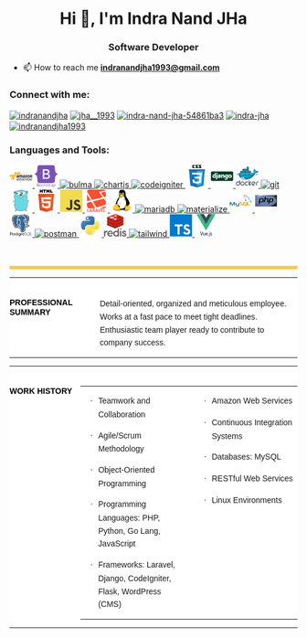 <h1 align="center">Hi 👋, I'm Indra Nand JHa</h1>
<h3 align="center">Software Developer</h3>

- 📫 How to reach me **indranandjha1993@gmail.com**

<h3 align="left">Connect with me:</h3>
<p align="left">
<a href="https://codepen.io/indranandjha" target="blank"><img align="center" src="https://raw.githubusercontent.com/rahuldkjain/github-profile-readme-generator/master/src/images/icons/Social/codepen.svg" alt="indranandjha" height="30" width="40" /></a>
<a href="https://twitter.com/jha__1993" target="blank"><img align="center" src="https://raw.githubusercontent.com/rahuldkjain/github-profile-readme-generator/master/src/images/icons/Social/twitter.svg" alt="jha__1993" height="30" width="40" /></a>
<a href="https://linkedin.com/in/indra-nand-jha-54861ba3" target="blank"><img align="center" src="https://raw.githubusercontent.com/rahuldkjain/github-profile-readme-generator/master/src/images/icons/Social/linked-in-alt.svg" alt="indra-nand-jha-54861ba3" height="30" width="40" /></a>
<a href="https://stackoverflow.com/users/indra-jha" target="blank"><img align="center" src="https://raw.githubusercontent.com/rahuldkjain/github-profile-readme-generator/master/src/images/icons/Social/stack-overflow.svg" alt="indra-jha" height="30" width="40" /></a>
<a href="https://fb.com/indranandjha1993" target="blank"><img align="center" src="https://raw.githubusercontent.com/rahuldkjain/github-profile-readme-generator/master/src/images/icons/Social/facebook.svg" alt="indranandjha1993" height="30" width="40" /></a>
</p>

<h3 align="left">Languages and Tools:</h3>
<p align="left"> <a href="https://aws.amazon.com" target="_blank" rel="noreferrer"> <img src="https://raw.githubusercontent.com/devicons/devicon/master/icons/amazonwebservices/amazonwebservices-original-wordmark.svg" alt="aws" width="40" height="40"/> </a> <a href="https://getbootstrap.com" target="_blank" rel="noreferrer"> <img src="https://raw.githubusercontent.com/devicons/devicon/master/icons/bootstrap/bootstrap-plain-wordmark.svg" alt="bootstrap" width="40" height="40"/> </a> <a href="https://bulma.io/" target="_blank" rel="noreferrer"> <img src="https://raw.githubusercontent.com/gilbarbara/logos/804dc257b59e144eaca5bc6ffd16949752c6f789/logos/bulma.svg" alt="bulma" width="40" height="40"/> </a> <a href="https://www.chartjs.org" target="_blank" rel="noreferrer"> <img src="https://www.chartjs.org/media/logo-title.svg" alt="chartjs" width="40" height="40"/> </a> <a href="https://codeigniter.com" target="_blank" rel="noreferrer"> <img src="https://cdn.worldvectorlogo.com/logos/codeigniter.svg" alt="codeigniter" width="40" height="40"/> </a> <a href="https://www.w3schools.com/css/" target="_blank" rel="noreferrer"> <img src="https://raw.githubusercontent.com/devicons/devicon/master/icons/css3/css3-original-wordmark.svg" alt="css3" width="40" height="40"/> </a> <a href="https://www.djangoproject.com/" target="_blank" rel="noreferrer"> <img src="https://raw.githubusercontent.com/devicons/devicon/master/icons/django/django-original.svg" alt="django" width="40" height="40"/> </a> <a href="https://www.docker.com/" target="_blank" rel="noreferrer"> <img src="https://raw.githubusercontent.com/devicons/devicon/master/icons/docker/docker-original-wordmark.svg" alt="docker" width="40" height="40"/> </a> <a href="https://git-scm.com/" target="_blank" rel="noreferrer"> <img src="https://www.vectorlogo.zone/logos/git-scm/git-scm-icon.svg" alt="git" width="40" height="40"/> </a> <a href="https://golang.org" target="_blank" rel="noreferrer"> <img src="https://raw.githubusercontent.com/devicons/devicon/master/icons/go/go-original.svg" alt="go" width="40" height="40"/> </a> <a href="https://www.w3.org/html/" target="_blank" rel="noreferrer"> <img src="https://raw.githubusercontent.com/devicons/devicon/master/icons/html5/html5-original-wordmark.svg" alt="html5" width="40" height="40"/> </a> <a href="https://developer.mozilla.org/en-US/docs/Web/JavaScript" target="_blank" rel="noreferrer"> <img src="https://raw.githubusercontent.com/devicons/devicon/master/icons/javascript/javascript-original.svg" alt="javascript" width="40" height="40"/> </a> <a href="https://laravel.com/" target="_blank" rel="noreferrer"> <img src="https://raw.githubusercontent.com/devicons/devicon/master/icons/laravel/laravel-plain-wordmark.svg" alt="laravel" width="40" height="40"/> </a> <a href="https://www.linux.org/" target="_blank" rel="noreferrer"> <img src="https://raw.githubusercontent.com/devicons/devicon/master/icons/linux/linux-original.svg" alt="linux" width="40" height="40"/> </a> <a href="https://mariadb.org/" target="_blank" rel="noreferrer"> <img src="https://www.vectorlogo.zone/logos/mariadb/mariadb-icon.svg" alt="mariadb" width="40" height="40"/> </a> <a href="https://materializecss.com/" target="_blank" rel="noreferrer"> <img src="https://raw.githubusercontent.com/prplx/svg-logos/5585531d45d294869c4eaab4d7cf2e9c167710a9/svg/materialize.svg" alt="materialize" width="40" height="40"/> </a> <a href="https://www.mysql.com/" target="_blank" rel="noreferrer"> <img src="https://raw.githubusercontent.com/devicons/devicon/master/icons/mysql/mysql-original-wordmark.svg" alt="mysql" width="40" height="40"/> </a> <a href="https://www.php.net" target="_blank" rel="noreferrer"> <img src="https://raw.githubusercontent.com/devicons/devicon/master/icons/php/php-original.svg" alt="php" width="40" height="40"/> </a> <a href="https://www.postgresql.org" target="_blank" rel="noreferrer"> <img src="https://raw.githubusercontent.com/devicons/devicon/master/icons/postgresql/postgresql-original-wordmark.svg" alt="postgresql" width="40" height="40"/> </a> <a href="https://postman.com" target="_blank" rel="noreferrer"> <img src="https://www.vectorlogo.zone/logos/getpostman/getpostman-icon.svg" alt="postman" width="40" height="40"/> </a> <a href="https://www.python.org" target="_blank" rel="noreferrer"> <img src="https://raw.githubusercontent.com/devicons/devicon/master/icons/python/python-original.svg" alt="python" width="40" height="40"/> </a> <a href="https://redis.io" target="_blank" rel="noreferrer"> <img src="https://raw.githubusercontent.com/devicons/devicon/master/icons/redis/redis-original-wordmark.svg" alt="redis" width="40" height="40"/> </a> <a href="https://tailwindcss.com/" target="_blank" rel="noreferrer"> <img src="https://www.vectorlogo.zone/logos/tailwindcss/tailwindcss-icon.svg" alt="tailwind" width="40" height="40"/> </a> <a href="https://www.typescriptlang.org/" target="_blank" rel="noreferrer"> <img src="https://raw.githubusercontent.com/devicons/devicon/master/icons/typescript/typescript-original.svg" alt="typescript" width="40" height="40"/> </a> <a href="https://vuejs.org/" target="_blank" rel="noreferrer"> <img src="https://raw.githubusercontent.com/devicons/devicon/master/icons/vuejs/vuejs-original-wordmark.svg" alt="vuejs" width="40" height="40"/> </a> </p>


<div class="WordSection1">
<div style="border:none;border-bottom:solid #FCC74A 4.5pt;padding:0in 0in 0in 0in">

<p class="divdocumentdivPARAGRAPHCNTCcntcbottomborder" style="line-height:15.0pt"><span style="font-family:&quot;Century Gothic&quot;,sans-serif;color:#787C85;text-transform:
uppercase">&nbsp;</span></p>

</div>

<table class="divdocumentsectionTable" border="0" cellspacing="0" cellpadding="0" style="background:white">
 <tbody><tr>
  <td width="187" valign="top" style="width:140.0pt;background:transparent;
  padding:15.0pt 0in 0in 0in">
  <p class="divdocumentdivsectiontitle"><span class="divdocumentdivheading"><b><span style="font-family:&quot;Century Gothic&quot;,sans-serif;color:black;text-transform:
  uppercase">Professional Summary</span></b></span></p>
  </td>
  <td width="508" valign="top" style="width:381.3pt;background:transparent;
  padding:15.0pt 0in 0in 0in">
  <p class="p" style="line-height:17.0pt"><span class="divdocumentdivparagraphWrapper"><span style="font-family:&quot;Century Gothic&quot;,sans-serif">Detail-oriented,
  organized and meticulous employee. Works at a fast pace to meet tight
  deadlines. Enthusiastic team player ready to contribute to company success.</span></span></p>
  </td>
 </tr>
</tbody></table>

<p class="MsoNormal"><span style="display:none">&nbsp;</span></p>


<p class="MsoNormal"><span style="display:none">&nbsp;</span></p>

<table class="divdocumentsectionTable" border="0" cellspacing="0" cellpadding="0" style="background:white">
 <tbody><tr>
  <td width="187" valign="top" style="width:140.0pt;background:transparent;
  padding:15.0pt 0in 0in 0in">
  <p class="divdocumentdivsectiontitle"><span class="divdocumentdivheading"><b><span style="font-family:&quot;Century Gothic&quot;,sans-serif;color:black;text-transform:
  uppercase">Work History</span></b></span></p>
  </td>
  <td width="508" valign="top" style="width:381.3pt;background:transparent;
  padding:15.0pt 0in 0in 0in">
  <table class="divdocumenttable" border="0" cellspacing="0" cellpadding="0" style="border-collapse:collapse">
   <tbody><tr>
    <td width="254" valign="top" style="width:190.65pt;padding:.25pt 7.25pt .25pt .25pt">
    <p class="divdocumentulli" style="margin-left:23.0pt;text-indent:-10.5pt;
    line-height:17.0pt"><span class="divdocumentdivparagraphWrapper"><span style="font-family:Symbol">·<span style="font:7.0pt &quot;Times New Roman&quot;">&nbsp;&nbsp;&nbsp;
    </span></span></span><span class="divdocumentdivparagraphWrapper"><span style="font-family:&quot;Century Gothic&quot;,sans-serif">Teamwork and Collaboration</span></span></p>
    <p class="divdocumentulli" style="margin-left:23.0pt;text-indent:-10.5pt;
    line-height:17.0pt"><span class="divdocumentdivparagraphWrapper"><span style="font-family:Symbol">·<span style="font:7.0pt &quot;Times New Roman&quot;">&nbsp;&nbsp;&nbsp;
    </span></span></span><span class="divdocumentdivparagraphWrapper"><span style="font-family:&quot;Century Gothic&quot;,sans-serif">Agile/Scrum Methodology</span></span></p>
    <p class="divdocumentulli" style="margin-left:23.0pt;text-indent:-10.5pt;
    line-height:17.0pt"><span class="divdocumentdivparagraphWrapper"><span style="font-family:Symbol">·<span style="font:7.0pt &quot;Times New Roman&quot;">&nbsp;&nbsp;&nbsp;
    </span></span></span><span class="divdocumentdivparagraphWrapper"><span style="font-family:&quot;Century Gothic&quot;,sans-serif">Object-Oriented Programming</span></span></p>
    <p class="divdocumentulli" style="margin-left:23.0pt;text-indent:-10.5pt;
    line-height:17.0pt"><span class="divdocumentdivparagraphWrapper"><span style="font-family:Symbol">·<span style="font:7.0pt &quot;Times New Roman&quot;">&nbsp;&nbsp;&nbsp;
    </span></span></span><span class="divdocumentdivparagraphWrapper"><span style="font-family:&quot;Century Gothic&quot;,sans-serif">Programming Languages: PHP,
    Python, Go Lang, JavaScript</span></span></p>
    <p class="divdocumentulli" style="margin-left:23.0pt;text-indent:-10.5pt;
    line-height:17.0pt"><span class="divdocumentdivparagraphWrapper"><span style="font-family:Symbol">·<span style="font:7.0pt &quot;Times New Roman&quot;">&nbsp;&nbsp;&nbsp;
    </span></span></span><span class="divdocumentdivparagraphWrapper"><span style="font-family:&quot;Century Gothic&quot;,sans-serif">Frameworks: Laravel,
    Django, CodeIgniter, Flask, WordPress (CMS)</span></span></p>
    </td>
    <td width="254" valign="top" style="width:190.65pt;padding:.25pt .25pt .25pt 7.25pt">
    <p class="divdocumentulli" style="margin-left:23.0pt;text-indent:-10.5pt;
    line-height:17.0pt"><span class="divdocumentdivparagraphWrapper"><span style="font-family:Symbol">·<span style="font:7.0pt &quot;Times New Roman&quot;">&nbsp;&nbsp;&nbsp;
    </span></span></span><span class="divdocumentdivparagraphWrapper"><span style="font-family:&quot;Century Gothic&quot;,sans-serif">Amazon Web Services</span></span></p>
    <p class="divdocumentulli" style="margin-left:23.0pt;text-indent:-10.5pt;
    line-height:17.0pt"><span class="divdocumentdivparagraphWrapper"><span style="font-family:Symbol">·<span style="font:7.0pt &quot;Times New Roman&quot;">&nbsp;&nbsp;&nbsp;
    </span></span></span><span class="divdocumentdivparagraphWrapper"><span style="font-family:&quot;Century Gothic&quot;,sans-serif">Continuous Integration
    Systems</span></span></p>
    <p class="divdocumentulli" style="margin-left:23.0pt;text-indent:-10.5pt;
    line-height:17.0pt"><span class="divdocumentdivparagraphWrapper"><span style="font-family:Symbol">·<span style="font:7.0pt &quot;Times New Roman&quot;">&nbsp;&nbsp;&nbsp;
    </span></span></span><span class="divdocumentdivparagraphWrapper"><span style="font-family:&quot;Century Gothic&quot;,sans-serif">Databases: MySQL</span></span></p>
    <p class="divdocumentulli" style="margin-left:23.0pt;text-indent:-10.5pt;
    line-height:17.0pt"><span class="divdocumentdivparagraphWrapper"><span style="font-family:Symbol">·<span style="font:7.0pt &quot;Times New Roman&quot;">&nbsp;&nbsp;&nbsp;
    </span></span></span><span class="divdocumentdivparagraphWrapper"><span style="font-family:&quot;Century Gothic&quot;,sans-serif">RESTful Web Services</span></span></p>
    <p class="divdocumentulli" style="margin-left:23.0pt;text-indent:-10.5pt;
    line-height:17.0pt"><span class="divdocumentdivparagraphWrapper"><span style="font-family:Symbol">·<span style="font:7.0pt &quot;Times New Roman&quot;">&nbsp;&nbsp;&nbsp;
    </span></span></span><span class="divdocumentdivparagraphWrapper"><span style="font-family:&quot;Century Gothic&quot;,sans-serif">Linux Environments</span></span></p>
    </td>
   </tr>
  </tbody></table>
  </td>
 </tr>
</tbody></table>
</div>
